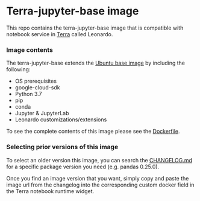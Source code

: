 <h1>Terra-jupyter-base image</h1>

This repo contains the terra-jupyter-base image that is compatible with notebook service in <a href="https://app.terra.bio/">Terra</a> called Leonardo.

<h3>Image contents</h3>

The terra-jupyter-base extends the <a href="https://github.com/tianon/docker-brew-ubuntu-core/blob/9db8c72dd02e8f9fd5dba82ff9266174b088e2e6/bionic/Dockerfile">Ubuntu base image</a>  by including the following:

* OS prerequisites
* google-cloud-sdk
* Python 3.7
* pip
* conda
* Jupyter & JupyterLab
* Leonardo customizations/extensions

To see the complete contents of this image please see the <a href="https://github.com/DataBiosphere/terra-docker/blob/master/terra-jupyter-base/Dockerfile">Dockerfile</a>.

<h3>Selecting prior versions of this image</h3>

To select an older version this image, you can search the <a href="https://github.com/DataBiosphere/terra-docker/blob/master/terra-jupyter-base/Dockerfile">CHANGELOG.md</a> for a specific package version you need (e.g. pandas 0.25.0).

Once you find an image version that you want, simply copy and paste the image url from the changelog into the corresponding custom docker field in the Terra notebook runtime widget. 
